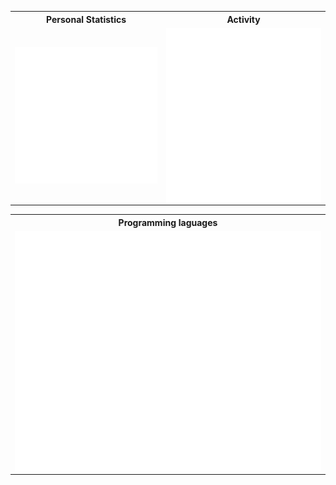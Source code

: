 
<table>

  <tr>
    <th>Personal Statistics</th>
    <th>Activity</th>
  </tr>
        <td>
  <img align="left" width="390" alt="" src="/general.svg">

</td>
    <td>

  <img align="right" width="440" alt="" src="/metrics.followup.svg">

</td>
</table> 
<table style="width:100%">
  <tr>
    <th>Programming laguages</th>
  </tr>
  
 <td>
<img align='center' width="" src="/achievements.svg" alt="Metrics" >
</td>
</table>

